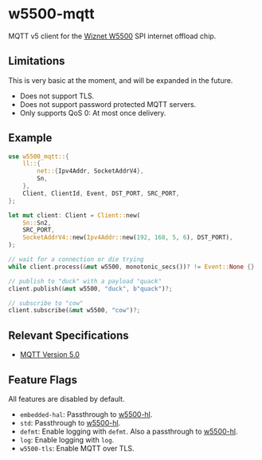 # w5500-mqtt

MQTT v5 client for the [Wiznet W5500] SPI internet offload chip.

## Limitations

This is very basic at the moment, and will be expanded in the future.

* Does not support TLS.
* Does not support password protected MQTT servers.
* Only supports QoS 0: At most once delivery.

## Example

```rust
use w5500_mqtt::{
    ll::{
        net::{Ipv4Addr, SocketAddrV4},
        Sn,
    },
    Client, ClientId, Event, DST_PORT, SRC_PORT,
};

let mut client: Client = Client::new(
    Sn::Sn2,
    SRC_PORT,
    SocketAddrV4::new(Ipv4Addr::new(192, 168, 5, 6), DST_PORT),
);

// wait for a connection or die trying
while client.process(&mut w5500, monotonic_secs())? != Event::None {}

// publish to "duck" with a payload "quack"
client.publish(&mut w5500, "duck", b"quack")?;

// subscribe to "cow"
client.subscribe(&mut w5500, "cow")?;
```

## Relevant Specifications

* [MQTT Version 5.0](https://docs.oasis-open.org/mqtt/mqtt/v5.0/mqtt-v5.0.html)

## Feature Flags

All features are disabled by default.

* `embedded-hal`: Passthrough to [w5500-hl].
* `std`: Passthrough to [w5500-hl].
* `defmt`: Enable logging with `defmt`. Also a passthrough to [w5500-hl].
* `log`: Enable logging with `log`.
* `w5500-tls`: Enable MQTT over TLS.

[w5500-hl]: https://crates.io/crates/w5500-hl
[Wiznet W5500]: https://www.wiznet.io/product-item/w5500/
